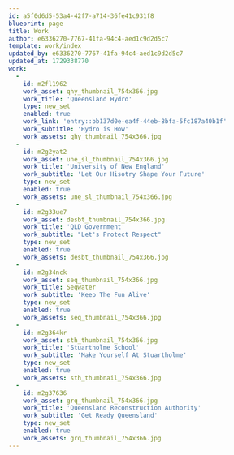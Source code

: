 ```yaml
---
id: a5f0d6d5-53a4-42f7-a714-36fe41c931f8
blueprint: page
title: Work
author: e6336270-7767-41fa-94c4-aed1c9d2d5c7
template: work/index
updated_by: e6336270-7767-41fa-94c4-aed1c9d2d5c7
updated_at: 1729338770
work:
  -
    id: m2fl1962
    work_asset: qhy_thumbnail_754x366.jpg
    work_title: 'Queensland Hydro'
    type: new_set
    enabled: true
    work_link: 'entry::bb137d0e-ea4f-44eb-8bfa-5fc187a40b1f'
    work_subtitle: 'Hydro is How'
    work_assets: qhy_thumbnail_754x366.jpg
  -
    id: m2g2yat2
    work_asset: une_sl_thumbnail_754x366.jpg
    work_title: 'University of New England'
    work_subtitle: 'Let Our Hisotry Shape Your Future'
    type: new_set
    enabled: true
    work_assets: une_sl_thumbnail_754x366.jpg
  -
    id: m2g33ue7
    work_asset: desbt_thumbnail_754x366.jpg
    work_title: 'QLD Government'
    work_subtitle: "Let's Protect Respect"
    type: new_set
    enabled: true
    work_assets: desbt_thumbnail_754x366.jpg
  -
    id: m2g34nck
    work_asset: seq_thumbnail_754x366.jpg
    work_title: Seqwater
    work_subtitle: 'Keep The Fun Alive'
    type: new_set
    enabled: true
    work_assets: seq_thumbnail_754x366.jpg
  -
    id: m2g364kr
    work_asset: sth_thumbnail_754x366.jpg
    work_title: 'Stuartholme School'
    work_subtitle: 'Make Yourself At Stuartholme'
    type: new_set
    enabled: true
    work_assets: sth_thumbnail_754x366.jpg
  -
    id: m2g37636
    work_asset: grq_thumbnail_754x366.jpg
    work_title: 'Queensland Reconstruction Authority'
    work_subtitle: 'Get Ready Queensland'
    type: new_set
    enabled: true
    work_assets: grq_thumbnail_754x366.jpg
---
```

